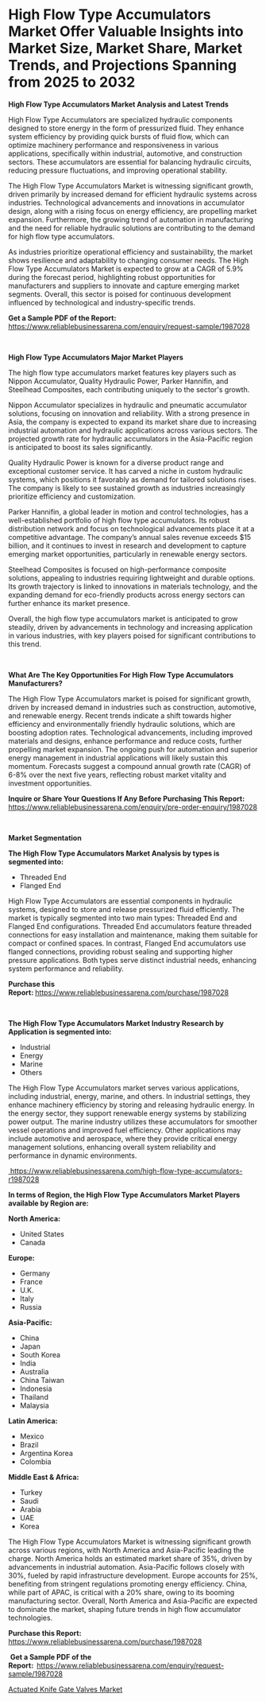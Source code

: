 <p><h1>High Flow Type Accumulators Market Offer Valuable Insights into Market Size, Market Share, Market Trends, and Projections Spanning from 2025 to 2032</h1></p><p><strong>High Flow Type Accumulators Market Analysis and Latest Trends</strong></p>
<p><p>High Flow Type Accumulators are specialized hydraulic components designed to store energy in the form of pressurized fluid. They enhance system efficiency by providing quick bursts of fluid flow, which can optimize machinery performance and responsiveness in various applications, specifically within industrial, automotive, and construction sectors. These accumulators are essential for balancing hydraulic circuits, reducing pressure fluctuations, and improving operational stability.</p><p>The High Flow Type Accumulators Market is witnessing significant growth, driven primarily by increased demand for efficient hydraulic systems across industries. Technological advancements and innovations in accumulator design, along with a rising focus on energy efficiency, are propelling market expansion. Furthermore, the growing trend of automation in manufacturing and the need for reliable hydraulic solutions are contributing to the demand for high flow type accumulators.</p><p>As industries prioritize operational efficiency and sustainability, the market shows resilience and adaptability to changing consumer needs. The High Flow Type Accumulators Market is expected to grow at a CAGR of 5.9% during the forecast period, highlighting robust opportunities for manufacturers and suppliers to innovate and capture emerging market segments. Overall, this sector is poised for continuous development influenced by technological and industry-specific trends.</p></p>
<p><strong>Get a Sample PDF of the Report:&nbsp;</strong> <a href="https://www.reliablebusinessarena.com/enquiry/request-sample/1987028?utm_campaign=2173&utm_medium=2&utm_source=Github&utm_content=ia&utm_term=02032025&utm_id=high-flow-type-accumulators">https://www.reliablebusinessarena.com/enquiry/request-sample/1987028</a></p>
<p>&nbsp;</p>
<p><strong>High Flow Type Accumulators Major Market Players</strong></p>
<p><p>The high flow type accumulators market features key players such as Nippon Accumulator, Quality Hydraulic Power, Parker Hannifin, and Steelhead Composites, each contributing uniquely to the sector's growth.</p><p>Nippon Accumulator specializes in hydraulic and pneumatic accumulator solutions, focusing on innovation and reliability. With a strong presence in Asia, the company is expected to expand its market share due to increasing industrial automation and hydraulic applications across various sectors. The projected growth rate for hydraulic accumulators in the Asia-Pacific region is anticipated to boost its sales significantly.</p><p>Quality Hydraulic Power is known for a diverse product range and exceptional customer service. It has carved a niche in custom hydraulic systems, which positions it favorably as demand for tailored solutions rises. The company is likely to see sustained growth as industries increasingly prioritize efficiency and customization.</p><p>Parker Hannifin, a global leader in motion and control technologies, has a well-established portfolio of high flow type accumulators. Its robust distribution network and focus on technological advancements place it at a competitive advantage. The company’s annual sales revenue exceeds $15 billion, and it continues to invest in research and development to capture emerging market opportunities, particularly in renewable energy sectors.</p><p>Steelhead Composites is focused on high-performance composite solutions, appealing to industries requiring lightweight and durable options. Its growth trajectory is linked to innovations in materials technology, and the expanding demand for eco-friendly products across energy sectors can further enhance its market presence.</p><p>Overall, the high flow type accumulators market is anticipated to grow steadily, driven by advancements in technology and increasing application in various industries, with key players poised for significant contributions to this trend.</p></p>
<p>&nbsp;</p>
<p><strong>What Are The Key Opportunities For High Flow Type Accumulators Manufacturers?</strong></p>
<p><p>The High Flow Type Accumulators market is poised for significant growth, driven by increased demand in industries such as construction, automotive, and renewable energy. Recent trends indicate a shift towards higher efficiency and environmentally friendly hydraulic solutions, which are boosting adoption rates. Technological advancements, including improved materials and designs, enhance performance and reduce costs, further propelling market expansion. The ongoing push for automation and superior energy management in industrial applications will likely sustain this momentum. Forecasts suggest a compound annual growth rate (CAGR) of 6-8% over the next five years, reflecting robust market vitality and investment opportunities.</p></p>
<p><strong>Inquire or Share Your Questions If Any Before Purchasing This Report:</strong> <a href="https://www.reliablebusinessarena.com/enquiry/pre-order-enquiry/1987028?utm_campaign=2173&utm_medium=2&utm_source=Github&utm_content=ia&utm_term=02032025&utm_id=high-flow-type-accumulators">https://www.reliablebusinessarena.com/enquiry/pre-order-enquiry/1987028</a></p>
<p>&nbsp;</p>
<p><strong>Market Segmentation</strong></p>
<p><strong>The High Flow Type Accumulators Market Analysis by types is segmented into:</strong></p>
<p><ul><li>Threaded End</li><li>Flanged End</li></ul></p>
<p><p>High Flow Type Accumulators are essential components in hydraulic systems, designed to store and release pressurized fluid efficiently. The market is typically segmented into two main types: Threaded End and Flanged End configurations. Threaded End accumulators feature threaded connections for easy installation and maintenance, making them suitable for compact or confined spaces. In contrast, Flanged End accumulators use flanged connections, providing robust sealing and supporting higher pressure applications. Both types serve distinct industrial needs, enhancing system performance and reliability.</p></p>
<p><strong>Purchase this Report:&nbsp;</strong><a href="https://www.reliablebusinessarena.com/purchase/1987028?utm_campaign=2173&utm_medium=2&utm_source=Github&utm_content=ia&utm_term=02032025&utm_id=high-flow-type-accumulators">https://www.reliablebusinessarena.com/purchase/1987028</a></p>
<p>&nbsp;</p>
<p><strong>The High Flow Type Accumulators Market Industry Research by Application is segmented into:</strong></p>
<p><ul><li>Industrial</li><li>Energy</li><li>Marine</li><li>Others</li></ul></p>
<p><p>The High Flow Type Accumulators market serves various applications, including industrial, energy, marine, and others. In industrial settings, they enhance machinery efficiency by storing and releasing hydraulic energy. In the energy sector, they support renewable energy systems by stabilizing power output. The marine industry utilizes these accumulators for smoother vessel operations and improved fuel efficiency. Other applications may include automotive and aerospace, where they provide critical energy management solutions, enhancing overall system reliability and performance in dynamic environments.</p></p>
<p><a href="https://www.reliablebusinessarena.com/high-flow-type-accumulators-r1987028?utm_campaign=2173&utm_medium=2&utm_source=Github&utm_content=ia&utm_term=02032025&utm_id=high-flow-type-accumulators">&nbsp;https://www.reliablebusinessarena.com/high-flow-type-accumulators-r1987028</a></p>
<p><strong>In terms of Region, the High Flow Type Accumulators Market Players available by Region are:</strong></p>
<p>
    <p> <strong> North America: </strong>
        <ul>
            <li>United States</li>
            <li>Canada</li>
        </ul>
        </p> 
    <p> <strong> Europe: </strong>
        <ul>
            <li>Germany</li>
            <li>France</li>
            <li>U.K.</li>
            <li>Italy</li>
            <li>Russia</li>
        </ul>
        </p> 
    <p> <strong> Asia-Pacific: </strong>
        <ul>
            <li>China</li>
            <li>Japan</li>
            <li>South Korea</li>
            <li>India</li>
            <li>Australia</li>
            <li>China Taiwan</li>
            <li>Indonesia</li>
            <li>Thailand</li>
            <li>Malaysia</li>
        </ul>
        </p> 
    <p> <strong> Latin America: </strong>
        <ul>
            <li>Mexico</li>
            <li>Brazil</li>
            <li>Argentina Korea</li>
            <li>Colombia</li>
        </ul>
        </p> 
    <p> <strong> Middle East & Africa: </strong>
        <ul>
            <li>Turkey</li>
            <li>Saudi</li>
            <li>Arabia</li>
            <li>UAE</li>
            <li>Korea</li>
        </ul>
    </p>
    </p>
<p><p>The High Flow Type Accumulators Market is witnessing significant growth across various regions, with North America and Asia-Pacific leading the charge. North America holds an estimated market share of 35%, driven by advancements in industrial automation. Asia-Pacific follows closely with 30%, fueled by rapid infrastructure development. Europe accounts for 25%, benefiting from stringent regulations promoting energy efficiency. China, while part of APAC, is critical with a 20% share, owing to its booming manufacturing sector. Overall, North America and Asia-Pacific are expected to dominate the market, shaping future trends in high flow accumulator technologies.</p></p>
<p><strong>Purchase this Report: </strong><a href="https://www.reliablebusinessarena.com/purchase/1987028?utm_campaign=2173&utm_medium=2&utm_source=Github&utm_content=ia&utm_term=02032025&utm_id=high-flow-type-accumulators">https://www.reliablebusinessarena.com/purchase/1987028</a></p>
<p>&nbsp;<strong>Get a Sample PDF of the Report:&nbsp;&nbsp;</strong><a href="https://www.reliablebusinessarena.com/enquiry/request-sample/1987028?utm_campaign=2173&utm_medium=2&utm_source=Github&utm_content=ia&utm_term=02032025&utm_id=high-flow-type-accumulators">https://www.reliablebusinessarena.com/enquiry/request-sample/1987028</a></p>
<p><strong></strong></p>
<p><p><a href="https://github.com/JakirUddin511/Market-Research-Report-List-1/blob/main/actuated-knife-gate-valves-market.md?utm_campaign=2173&utm_medium=2&utm_source=Github&utm_content=ia&utm_term=02032025&utm_id=high-flow-type-accumulators">Actuated Knife Gate Valves Market</a></p></p>